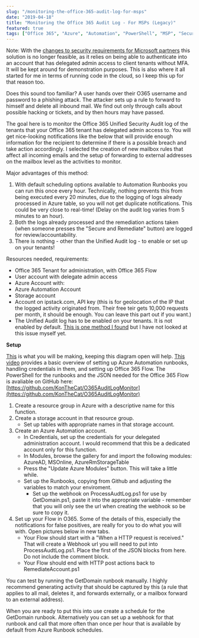 ```yaml
---
slug: "/monitoring-the-office-365-audit-log-for-msps"
date: "2019-04-18"
title: "Monitoring the Office 365 Audit Log - For MSPs (Legacy)"
featured: true
tags: ["Office 365", "Azure", "Automation", "PowerShell", "MSP", "Security"]
---
```


Note: With the [changes to security requirements for Microsoft partners](https://docs.microsoft.com/en-us/partner-center/partner-security-requirements) this solution is no longer feasible, as it relies on being able to authenticate into an account that has delegated admin access to client tenants without MFA. It will be kept around for demonstration purposes. This is also where it all started for me in terms of running code in the cloud, so I keep this up for that reason too.

Does this sound too familiar? A user hands over their O365 username and password to a phishing attack. The attacker sets up a rule to forward to himself and delete all inbound mail. We find out only through calls about possible hacking or tickets, and by then hours may have passed.

The goal here is to monitor the Office 365 Unified Security Audit log of the tenants that your Office 365 tenant has delegated admin access to. You will get nice-looking notifications like the below that will provide enough information for the recipient to determine if there is a possible breach and take action accordingly. I selected the creation of new mailbox rules that affect all incoming emails and the setup of forwarding to external addresses on the mailbox level as the activities to monitor.

Major advantages of this method:

1. With default scheduling options available to Automation Runbooks you can run this once every hour. Technically, nothing prevents this from being executed every 20 minutes, due to the logging of logs already processed in Azure table, so you will not get duplicate notifications. This could be very close to real-time! (Delay on the audit log varies from 5 minutes to an hour).
2. Both the logs already processed and the remediation actions taken (when someone presses the "Secure and Remediate" button) are logged for review/accountability.
3. There is nothing - other than the Unified Audit log - to enable or set up on your tenants!

Resources needed, requirements:

- Office 365 Tenant for administration, with Office 365 Flow
- User account with delegate admin access
- Azure Account with:
- Azure Automation Account
- Storage account
- Account on ipstack.com, API key (this is for geolocation of the IP that the logged activity originated from. Their free teir gets 10,000 requests per month, it should be enough. You can leave this part out if you want.)
- The Unified Audit log has to be enabled on your tenants. It is not enabled by default. [This is one method I found](https://gcits.com/knowledge-base/enabling-unified-audit-log-delegated-office-365-tenants-via-powershell/) but I have not looked at this issue myself yet.

**Setup**

[This](https://github.com/KonTheCat/O365AuditLogMonitor/blob/master/Unified%20Audit%20Log%20Monitor%20Diagram.pdf) is what you will be making, keeping this diagram open will help. [This video](https://channel9.msdn.com/Events/Ignite/Australia-2017/PROD323) provides a basic overview of setting up Azure Automation runbooks, handling credentials in them, and setting up Office 365 Flow. The PowerShell for the runbooks and the JSON needed for the Office 365 Flow is avaliable on GitHub here: [https://github.com/KonTheCat/O365AuditLogMonitor](https://github.com/KonTheCat/O365AuditLogMonitor)

1. Create a resource group in Azure with a descriptive name for this function.
2. Create a storage account in that resource group.
   - Set up tables with appropriate names in that storage account.
3. Create an Azure Automation account.
   - In Credentials, set up the credentials for your delegated administration account. I would recommend that this be a dedicated account only for this function.
   - In Modules, browse the gallery for and import the following modules: AzureAD, MSOnline, AzureRmStorageTable
   - Press the "Update Azure Modules" button. This will take a little while.
   - Set up the Runbooks, copying from Github and adjusting the variables to match your enviroment.
     - Set up the webhook on ProcessAudtLog.ps1 for use by GetDomain.ps1, paste it into the appropriate variable - remember that you will only see the url when creating the webhook so be sure to copy it.
4. Set up your Flow in O365. Some of the details of this, especially the notifications for false positives, are really for you to do what you will with. Open pictures below in new tabs.
   - Your Flow should start with a "When a HTTP request is received." That will create a Webhook url you will need to put into ProcessAudtLog.ps1. Place the first of the JSON blocks from here. Do not include the comment block.
   - Your Flow should end with HTTP post actions back to RemediateAccount.ps1

You can test by running the GetDomain runbook manually. I highly recommend generating activity that should be captured by this (a rule that applies to all mail, deletes it, and forwards externally, or a mailbox forward to an external address).

When you are ready to put this into use create a schedule for the GetDomain runbook. Alternatively you can set up a webhook for that runbook and call that more often than once per hour that is available by default from Azure Runbook schedules.
